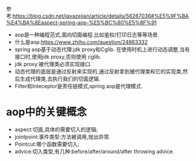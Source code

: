 参考:https://blog.csdn.net/javazejian/article/details/56267036#%E5%9F%BA%E4%BA%8Easpect-spring-aop-%E5%BC%80%E5%8F%91
* aop是一种编程范式,面向切面编程.比如鉴权/打印日志等等场景.
* 什么是aop:https://www.zhihu.com/question/24863332
* spring aop基于动态代理:jdk proxy和Cglib. 在使用时机上进行动态调整,当有接口时,使用jdk proxy,否则使用 cglib.
* jdk proxy:被代理类必须实现接口.
* 动态代理的底层是通过反射来实现的,通过反射拿到被代理类和它的实现类,然后生成代理类,去执行我们的切面逻辑.
* Filter和Inteceptor是责任链模式,spring aop是代理模式.


# aop中的关键概念
* aspect:切面,具体的需要切入的逻辑;
* jointpoint:事件类型:方法被调用,抛出异常.
* Pointcut:哪个函数需要切入;
* advice:切入类型,有几种:before/after/around/after throwing advice.